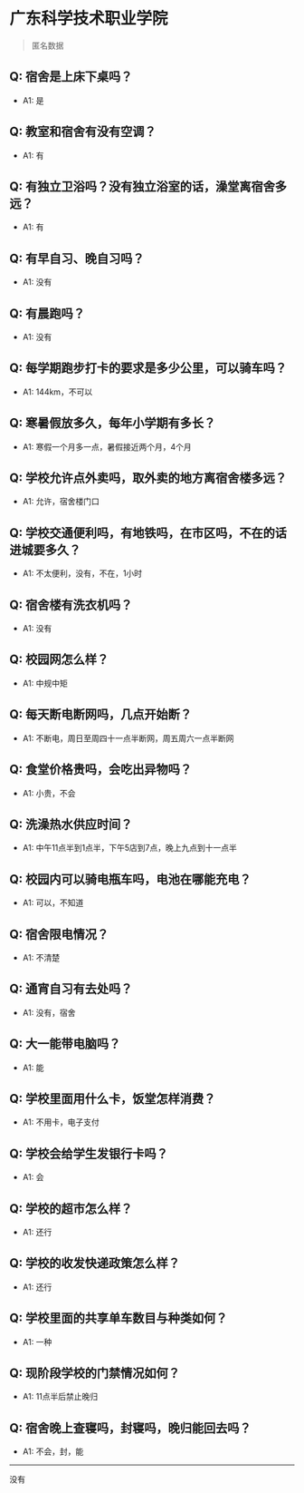 # 广东科学技术职业学院
> 匿名数据
## Q: 宿舍是上床下桌吗？
- A1: 是
## Q: 教室和宿舍有没有空调？
- A1: 有
## Q: 有独立卫浴吗？没有独立浴室的话，澡堂离宿舍多远？
- A1: 有
## Q: 有早自习、晚自习吗？
- A1: 没有
## Q: 有晨跑吗？
- A1: 没有
## Q: 每学期跑步打卡的要求是多少公里，可以骑车吗？
- A1: 144km，不可以
## Q: 寒暑假放多久，每年小学期有多长？
- A1: 寒假一个月多一点，暑假接近两个月，4个月
## Q: 学校允许点外卖吗，取外卖的地方离宿舍楼多远？
- A1: 允许，宿舍楼门口
## Q: 学校交通便利吗，有地铁吗，在市区吗，不在的话进城要多久？
- A1: 不太便利，没有，不在，1小时
## Q: 宿舍楼有洗衣机吗？
- A1: 没有
## Q: 校园网怎么样？
- A1: 中规中矩
## Q: 每天断电断网吗，几点开始断？
- A1: 不断电，周日至周四十一点半断网，周五周六一点半断网
## Q: 食堂价格贵吗，会吃出异物吗？
- A1: 小贵，不会
## Q: 洗澡热水供应时间？
- A1: 中午11点半到1点半，下午5店到7点，晚上九点到十一点半
## Q: 校园内可以骑电瓶车吗，电池在哪能充电？
- A1: 可以，不知道
## Q: 宿舍限电情况？
- A1: 不清楚
## Q: 通宵自习有去处吗？
- A1: 没有，宿舍
## Q: 大一能带电脑吗？
- A1: 能
## Q: 学校里面用什么卡，饭堂怎样消费？
- A1: 不用卡，电子支付
## Q: 学校会给学生发银行卡吗？
- A1: 会
## Q: 学校的超市怎么样？
- A1: 还行
## Q: 学校的收发快递政策怎么样？
- A1: 还行
## Q: 学校里面的共享单车数目与种类如何？
- A1: 一种
## Q: 现阶段学校的门禁情况如何？
- A1: 11点半后禁止晚归
## Q: 宿舍晚上查寝吗，封寝吗，晚归能回去吗？
- A1: 不会，封，能
***
没有